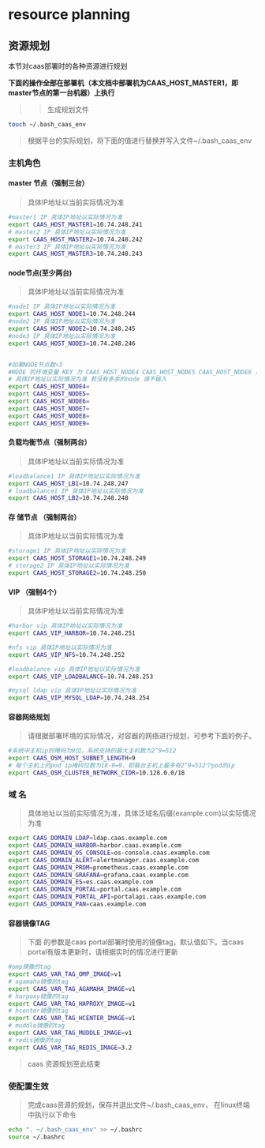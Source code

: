 # resource planning

## 资源规划

 本节对caas部署时的各种资源进行规划

**下面的操作全部在部署机（本文档中部署机为CAAS\_HOST\_MASTER1，即master节点的第一台机器）上执行**

> > 生成规划文件

```bash
touch ~/.bash_caas_env
```

> 根据平台的实际规划，将下面的值进行替换并写入文件~/.bash\_caas\_env

### 主机角色

#### master 节点（**强制三台**）

> 具体IP地址以当前实际情况为准

```bash
#master1 IP 具体IP地址以实际情况为准
export CAAS_HOST_MASTER1=10.74.248.241
# master2 IP 具体IP地址以实际情况为准
export CAAS_HOST_MASTER2=10.74.248.242
# master3 IP 具体IP地址以实际情况为准
export CAAS_HOST_MASTER3=10.74.248.243
```

#### node节点\(至少两台\)

> 具体IP地址以当前实际情况为准

```bash
#node1 IP 具体IP地址以实际情况为准
export CAAS_HOST_NODE1=10.74.248.244
#node2 IP 具体IP地址以实际情况为准
export CAAS_HOST_NODE2=10.74.248.245
#node3 IP 具体IP地址以实际情况为准
export CAAS_HOST_NODE3=10.74.248.246


#如果NODE节点数>3
#NODE 的环境变量 KEY 为 CAAS_HOST_NODE4 CAAS_HOST_NODE5 CAAS_HOST_NODE6 以此类推
# 具体IP地址以实际情况为准 若没有多余的node 请不输入
export CAAS_HOST_NODE4=
export CAAS_HOST_NODE5=
export CAAS_HOST_NODE6=
export CAAS_HOST_NODE7=
export CAAS_HOST_NODE8=
export CAAS_HOST_NODE9=
```

#### 负载均衡节点（强制两台）

> 具体IP地址以当前实际情况为准

```bash
#loadbalance1 IP 具体IP地址以实际情况为准
export CAAS_HOST_LB1=10.74.248.247
# loadbalance1 IP 具体IP地址以实际情况为准 
export CAAS_HOST_LB2=10.74.248.248
```

#### 存 储节点 （强制两台）

> 具体IP地址以当前实际情况为准

```bash
#storage1 IP 具体IP地址以实际情况为准
export CAAS_HOST_STORAGE1=10.74.248.249
# storage2 IP 具体IP地址以实际情况为准
export CAAS_HOST_STORAGE2=10.74.248.250
```

#### VIP （强制4个）

> 具体IP地址以当前实际情况为准

```bash
#harbor vip 具体IP地址以实际情况为准
export CAAS_VIP_HARBOR=10.74.248.251

#nfs vip 具体IP地址以实际情况为准
export CAAS_VIP_NFS=10.74.248.252

#loadbalance vip 具体IP地址以实际情况为准
export CAAS_VIP_LOADBALANCE=10.74.248.253

#mysql ldap vip 具体IP地址以实际情况为准
export CAAS_VIP_MYSQL_LDAP=10.74.248.254
```

#### 容器网络规划

> 请根据部署环境的实际情况，对容器的网络进行规划，可参考下面的例子。

```bash
#系统中主机ip的掩码为9位，系统支持的最大主机数为2^9=512
export CAAS_OSM_HOST_SUBNET_LENGTH=9
# 每个主机上的pod ip掩码位数为18-9=9，即每台主机上最多有2^9=512个pod的ip
export CAAS_OSM_CLUSTER_NETWORK_CIDR=10.128.0.0/18
```

### 域 名

> 具体地址以当前实际情况为准，具体泛域名后缀\(example.com\)以实际情况为准

```bash
export CAAS_DOMAIN_LDAP=ldap.caas.example.com
export CAAS_DOMAIN_HARBOR=harbor.caas.example.com
export CAAS_DOMAIN_OS_CONSOLE=os-console.caas.example.com
export CAAS_DOMAIN_ALERT=alertmanager.caas.example.com
export CAAS_DOMAIN_PROM=prometheus.caas.example.com
export CAAS_DOMAIN_GRAFANA=grafana.caas.example.com
export CAAS_DOMAIN_ES=es.caas.example.com
export CAAS_DOMAIN_PORTAL=portal.caas.example.com
export CAAS_DOMAIN_PORTAL_API=portalapi.caas.example.com
export CAAS_DOMAIN_PAN=caas.example.com
```

#### 容器镜像TAG

> 下面 的参数是caas portal部署时使用的镜像tag，默认值如下。当caas portal有版本更新时，请根据实时的情况进行更新

```bash
#omp镜像的tag
export CAAS_VAR_TAG_OMP_IMAGE=v1
# agamaha镜像的tag
export CAAS_VAR_TAG_AGAMAHA_IMAGE=v1
# harpoxy镜像的tag
export CAAS_VAR_TAG_HAPROXY_IMAGE=v1
# hcenter镜像的tag
export CAAS_VAR_TAG_HCENTER_IMAGE=v1
# muddle镜像的tag
export CAAS_VAR_TAG_MUDDLE_IMAGE=v1
# redis镜像的tag
export CAAS_VAR_TAG_REDIS_IMAGE=3.2
```

> caas 资源规划至此结束

### 使配置生效

> 完成caas资源的规划，保存并退出文件~/.bash\_caas\_env， 在linux终端中执行以下命令

```bash
echo ". ~/.bash_caas_env" >> ~/.bashrc
source ~/.bashrc
```



